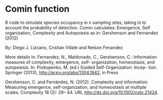 Comin function
========

R code to simulate species occupancy in n sampling sites, taking in to account the probability of detection. Comin calculates: Emergence, Self organization, Complexity and Autopoiesis as in: Gershenson and Fernandez (2012) 

By: Diego J. Lizcano, Cristian Villate and Nelson Fenandez

More details in:
Fernandez, N., Maldonado, C., Gershenson, C.: Information measures of complexity, emergence, self-
organization, homeostasis, and autopoiesis. In: Prokopenko, M. (ed.) Guided Self-Organization: Incep-
tion. Springer (2013), http://arxiv.org/abs/1304.1842, in Press

Gershenson, C. and Fernández, N. (2012). Complexity and information: Measuring emergence, self-organization, and homeostasis at multiple scales. Complexity 18 (2): 29–
44. URL http://dx.doi.org/10.1002/cplx.21424. 
